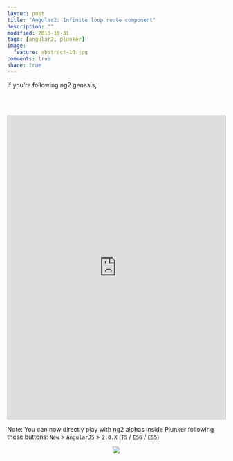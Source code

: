 ```yaml
---
layout: post
title: "Angular2: Infinite loop route component"
description: ""
modified: 2015-10-31
tags: [angular2, plunker]
image:
  feature: abstract-10.jpg
comments: true
share: true  
---
```


If you're following ng2 genesis, 

<br><br>

<iframe style="border: 1px solid #bbb;width: 100%; height: 700px" src="http://embed.plnkr.co/Q05wdG/?t=run" frameborder="0" allowfullscreen="allowfullscreen">Loading plunk...</iframe>


Note:
You can now directly play with ng2 alphas inside Plunker following these buttons:
`New` > `AngularJS` > `2.0.X` (`TS` / `ES6` / `ES5`)

<center>
  <img style="max-width: 300px;" src="{{site.baseurl}}/images/ng2_infinite_loop/plunker-ng2.jpg">
</center>